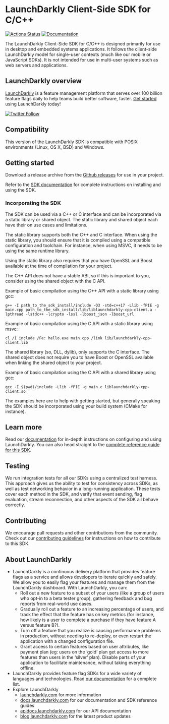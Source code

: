 LaunchDarkly Client-Side SDK for C/C++
===================================

[![Actions Status](https://github.com/launchdarkly/cpp-sdks/actions/workflows/client.yml/badge.svg)](https://github.com/launchdarkly/cpp-sdks/actions/workflows/client.yml)
[![Documentation](https://img.shields.io/static/v1?label=GitHub+Pages&message=API+reference&color=00add8)](https://launchdarkly.github.io/cpp-sdks/libs/client-sdk/docs/html/)

The LaunchDarkly Client-Side SDK for C/C++ is designed primarily for use in desktop and embedded systems applications.
It follows the client-side LaunchDarkly model for single-user contexts (much like our mobile or JavaScript SDKs). It is
not intended for use in multi-user systems such as web servers and applications.

LaunchDarkly overview
-------------------------
[LaunchDarkly](https://www.launchdarkly.com) is a feature management platform that serves over 100 billion feature flags
daily to help teams build better software, faster. [Get started](https://docs.launchdarkly.com/docs/getting-started)
using LaunchDarkly today!

[![Twitter Follow](https://img.shields.io/twitter/follow/launchdarkly.svg?style=social&label=Follow&maxAge=2592000)](https://twitter.com/intent/follow?screen_name=launchdarkly)

Compatibility
-------------------------

This version of the LaunchDarkly SDK is compatible with POSIX environments (Linux, OS X, BSD) and Windows.

Getting started
---------------

Download a release archive from
the [Github releases](https://github.com/launchdarkly/cpp-sdks/releases?q=cpp-client&expanded=true) for use in your
project.

Refer to the [SDK documentation](https://docs.launchdarkly.com/sdk/client-side/c-c--) for complete instructions on
installing and using the SDK.

### Incorporating the SDK

The SDK can be used via a C++ or C interface and can be incorporated via a static library or shared object. The static
library and shared object each have their on use cases and limitations.

The static library supports both the C++ and C interface. When using the static library, you should ensure that it is
compiled using a compatible configuration and toolchain. For instance, when using MSVC, it needs to be using the same
runtime library.

Using the static library also requires that you have OpenSSL and Boost available at the time of compilation for your
project.

The C++ API does not have a stable ABI, so if this is important to you, consider using the shared object with the C API.

Example of basic compilation using the C++ API with a static library using gcc:

```shell
g++ -I path_to_the_sdk_install/include -O3 -std=c++17 -Llib -fPIE -g main.cpp path_to_the_sdk_install/lib/liblaunchdarkly-cpp-client.a -lpthread -lstdc++ -lcrypto -lssl -lboost_json -lboost_url
```

Example of basic compilation using the C API with a static library using msvc:

```shell
cl /I include /Fe: hello.exe main.cpp /link lib/launchdarkly-cpp-client.lib
```

The shared library (so, DLL, dylib), only supports the C interface. The shared object does not require you to have Boost
or OpenSSL available when linking the shared object to your project.

Example of basic compilation using the C API with a shared library using gcc:

```shell
gcc -I $(pwd)/include -Llib -fPIE -g main.c liblaunchdarkly-cpp-client.so
```

The examples here are to help with getting started, but generally speaking the SDK should be incorporated using your
build system (CMake for instance).

Learn more
-----------

Read our [documentation](https://docs.launchdarkly.com) for in-depth instructions on configuring and using LaunchDarkly.
You can also head straight to
the [complete reference guide for this SDK](https://docs.launchdarkly.com/sdk/client-side/c-c--).

Testing
-------

We run integration tests for all our SDKs using a centralized test harness. This approach gives us the ability to test
for consistency across SDKs, as well as test networking behavior in a long-running application. These tests cover each
method in the SDK, and verify that event sending, flag evaluation, stream reconnection, and other aspects of the SDK all
behave correctly.

Contributing
------------

We encourage pull requests and other contributions from the community. Check out
our [contributing guidelines](../../CONTRIBUTING.md) for instructions on how to contribute to this SDK.

About LaunchDarkly
-----------

* LaunchDarkly is a continuous delivery platform that provides feature flags as a service and allows developers to
  iterate quickly and safely. We allow you to easily flag your features and manage them from the LaunchDarkly dashboard.
  With LaunchDarkly, you can:
    * Roll out a new feature to a subset of your users (like a group of users who opt-in to a beta tester group),
      gathering feedback and bug reports from real-world use cases.
    * Gradually roll out a feature to an increasing percentage of users, and track the effect that the feature has on
      key metrics (for instance, how likely is a user to complete a purchase if they have feature A versus feature B?).
    * Turn off a feature that you realize is causing performance problems in production, without needing to re-deploy,
      or even restart the application with a changed configuration file.
    * Grant access to certain features based on user attributes, like payment plan (eg: users on the ‘gold’ plan get
      access to more features than users in the ‘silver’ plan). Disable parts of your application to facilitate
      maintenance, without taking everything offline.
* LaunchDarkly provides feature flag SDKs for a wide variety of languages and technologies.
  Read [our documentation](https://docs.launchdarkly.com/docs) for a complete list.
* Explore LaunchDarkly
    * [launchdarkly.com](https://www.launchdarkly.com/ "LaunchDarkly Main Website") for more information
    * [docs.launchdarkly.com](https://docs.launchdarkly.com/  "LaunchDarkly Documentation") for our documentation and
      SDK reference guides
    * [apidocs.launchdarkly.com](https://apidocs.launchdarkly.com/  "LaunchDarkly API Documentation") for our API
      documentation
    * [blog.launchdarkly.com](https://blog.launchdarkly.com/  "LaunchDarkly Blog Documentation") for the latest product
      updates
